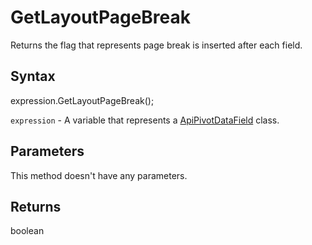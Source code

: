 # GetLayoutPageBreak

Returns the flag that represents page break is inserted after each field.

## Syntax

expression.GetLayoutPageBreak();

`expression` - A variable that represents a [ApiPivotDataField](../ApiPivotDataField.md) class.

## Parameters

This method doesn't have any parameters.

## Returns

boolean